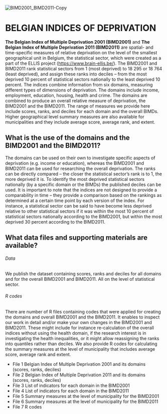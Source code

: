 
![BIMD2001_BIMD2011-Copy](https://user-images.githubusercontent.com/104343943/165054211-8e03d5ab-181d-41d0-80cc-88b5cc61e714.png)

# BELGIAN INDICES OF DEPRIVATION

**The Belgian Index of Multiple Deprivation 2001 (BIMD2001)** and **The Belgian Index of Multiple Deprivation 2011 (BIMD2011)** are spatial- and time-specific measures of relative deprivation on the level of the smallest geographical unit in Belgium, the statistical sector, which were created as a part of the ELLIS project (https://www.brain-ellis.be/). The BIMD2001 and BIMD2011 rank statistical sectors from 1 (most deprived) to 18 295 or 18 764 (least deprived), and assign these ranks into deciles – from the most deprived 10 percent of statistical sectors nationally to the least deprived 10 percent. 
The indices combine information from six domains, measuring different types of dimensions of deprivation. The domains include income, employment, education, housing, health and crime. The domains are combined to produce an overall relative measure of deprivation, the BIMD2001 and the BIMD2011. The range of measures we provide here include scores, ranks, and deciles for each domain and the overall BIMDs. Higher geographical level summary measures are also available for municipalities and they include average score, average rank, and extent. 
## What is the use of the domains and the BIMD2001 and the BIMD2011?
The domains can be used on their own to investigate specific aspects of deprivation (e.g. income or education), whereas the BIMD2001 and BIMD2011 can be used for researching the overall deprivation. 
The ranks can be directly compared – the closer the statistical sector’s rank is to 1, the more deprived it is. To identify the most deprived statistical sectors nationally (by a specific domain or the BIMDs) the published deciles can be used. It is important to note that the indices are not designed to provide a comparability in time – they provide a comparison based on the rankings as determined at a certain time point by each version of the index. For instance, a statistical sector can be said to have become less deprived relative to other statistical sectors if it was within the most 10 percent of statistical sectors nationally according to the BIMD2001, but within the most deprived 30 percent according to the BIMD2011.  
## What data files and supporting materials are available? 
###### Data 
We publish the dataset containing scores, ranks and deciles for all domains and for the overall BIMD2001 and BIMD2011. All on the level of statistical sector. 
###### R codes
There are number of R files containing codes that were applied for creating the domains and overall BIMD2001 and the BIMD2011. It enables to inspect our work in detail and/or make your own changes in the BIMD2001 and BIMD2011. These might include for instance re-calculation of the overall indices without using the health domain, if the research interest is in investigating the health inequalities, or it might allow reassigning the ranks into quantiles rather than deciles. We also provide R codes for calculating the summary measures at the level of municipality that includes average score, average rank and extent. 

- File 1 Belgian Index of Multiple Deprivation 2001 and its domains (scores, ranks, deciles)
- File 2 Belgian Index of Multiple Deprivation 2011 and its domains (scores, ranks, deciles)
- File 3 List of indicators for each domain in the BIMD2001 
- File 4 List of indicators for each domain in the BIMD2011
- File 5 Summary measures at the level of municipality for the BIMD2001
- File 6 Summary measures at the level of municipality for the BIMD2011
- File 7 R codes 
